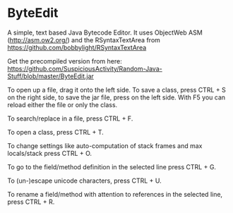 # ByteEdit
A simple, text based Java Bytecode Editor.
It uses ObjectWeb ASM (http://asm.ow2.org/) and the RSyntaxTextArea from https://github.com/bobbylight/RSyntaxTextArea

Get the precompiled version from here: https://github.com/SuspiciousActivity/Random-Java-Stuff/blob/master/ByteEdit.jar

To open up a file, drag it onto the left side. To save a class, press CTRL + S on the right side, to save the jar file, press on the left side. With F5 you can reload either the file or only the class.

To search/replace in a file, press CTRL + F.

To open a class, press CTRL + T.

To change settings like auto-computation of stack frames and max locals/stack press CTRL + O.

To go to the field/method definition in the selected line press CTRL + G.

To (un-)escape unicode characters, press CTRL + U.

To rename a field/method with attention to references in the selected line, press CTRL + R.
